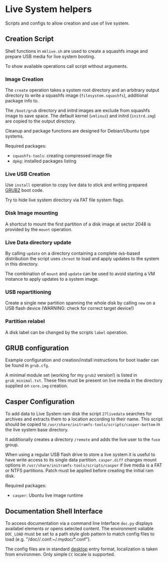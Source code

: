# Live System helpers

Scripts and configs to allow creation and use of live system.

## Creation Script
Shell functions in `mklive.sh` are used to create a squashfs image
and prepare USB media for live system booting.

To show available operations call script without arguments.

### Image Creation
The `create` operation takes a system root directory and an
arbitrary output directory to write a squashfs image (`filesystem.squashfs`),
additional package info to.

The `/boot/grub` directory and initrd images are exclude from squashfs image to save space.
The default kernel (`vmlinuz`) and initrd (`initrd.img`) are
copied to the output directory.

Cleanup and package functions are designed for Debian/Ubuntu type systems.

Required packages:
- `squashfs-tools`: creating compressed image file
- `dpkg`: installed packages listing

### Live USB Creation
Use `install` operation to copy live data to stick and writing prepared
[GRUB2](https://www.gnu.org/software/grub/) boot code.

Try to hide live system directory via FAT file system flags.

### Disk Image mounting
A shortcut to mount the first partition of a disk image at sector 2048
is provided by the `mount` operation.

### Live Data directory update
By calling `update` on a directory containing a complete `deb`-based distribution
the script uses `chroot` to load and apply updates to the system in this directory.

The combination of `mount` and `update` can be used to avoid starting a VM instance
to apply updates to a system image.

### USB repartitioning
Create a single new partition spanning the whole disk by calling
`new` on a USB flash device (WARNING: check for correct target device!)

### Partition relabel
A disk label can be changed by the scripts `label` operation.


## GRUB configuration
Example configuration and creation/install instructions for
boot loader can be found in `grub.cfg`.

A minimal module set (working for my `grub2` version!) is listed in `grub_minimal.txt`.
These files must be present on live media in the directory supplied
on `core.img` creation.


## Casper Configuration
To add data to Live System ram disk the script `27livedata` searches
for archives and extracts them to a location according to their name.
This script should be copied to `/usr/share/initramfs-tools/scripts/casper-bottom`
in the live system base directory.

It additionally creates a directory `/remote` and
adds the live user to the `fuse` group.

When using a regular USB flash drive to store a live system it is useful
to have write access to its single data partition.
`casper.diff` changes mount options in `/usr/share/initramfs-tools/scripts/casper`
if live media is a FAT or NTFS partitions.
Patch must be applied before creating the initial ram disk.

Required packages:
- `casper`: Ubuntu live image runtime


## Documentation Shell Interface
To access documentation via a command line Interface
`doc.py` displays availabel elements or opens selected content.
The environment valiable `DOC_LOAD` must be set to a path style glob pattern
to match config files to load (e.g. "/doc/*/*.conf:~/.mydoc/*.conf").

The config files are in standard [desktop](http://standards.freedesktop.org/desktop-entry-spec/latest/)
entry format, localization is taken from environmen.
Only simple `CC` locale is supported.
